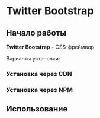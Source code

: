 # Twitter Bootstrap

## Начало работы
**Twitter Bootstrap** - CSS-фреймвор

Варианты установки:
### Установка через CDN

### Установка через NPM

## Использование

```html

```

